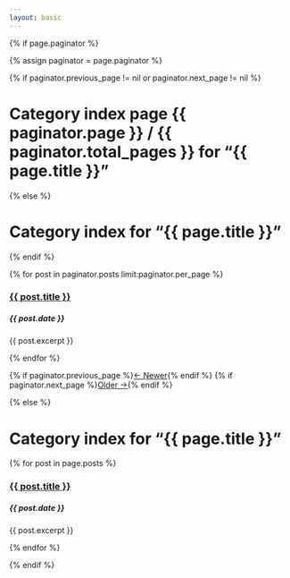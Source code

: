 ```yaml
---
layout: basic
---
```

{% if page.paginator %}

  <!-- Pagination is active -->
  {% assign paginator = page.paginator %}

  {% if paginator.previous_page != nil or paginator.next_page != nil %}
    <!-- Show page number if we have multiple pages -->
    <h1>Category index page {{ paginator.page }} / {{ paginator.total_pages }} for &ldquo;{{ page.title }}&rdquo;</h1>
  {% else %}
    <!-- No page number if we only have a single page -->
    <h1>Category index for &ldquo;{{ page.title }}&rdquo;</h1>
  {% endif %}

  <section>
    <!-- Show post excerpts for the current page -->
    {% for post in paginator.posts limit:paginator.per_page %}
      <article>
        <h3><a href="{{ post.url }}">{{ post.title }}</a></h3>
        <h5>{{ post.date }}</h5>
        <p>{{ post.excerpt }}</p>
      </article>
    {% endfor %}
  </section>
  <!-- Show navigation next/previous page links if applicable -->
  <nav><p>
    {% if paginator.previous_page %}<a href="{{ paginator.previous_page_path }}"><span aria-hidden="true">&larr;</span> Newer</a>{% endif %}
    {% if paginator.next_page %}<a href="{{ paginator.next_page_path }}">Older <span aria-hidden="true">&rarr;</span></a>{% endif %}
  </p></nav>

{% else %}

  <!-- Pagination is not active -->
  <h1>Category index for &ldquo;{{ page.title }}&rdquo;</h1>

  <section>
    <!-- Show excerpts for all posts in this category -->
    {% for post in page.posts %}
      <article>
        <h3><a href="{{ post.url }}">{{ post.title }}</a></h3>
        <h5>{{ post.date }}</h5>
        <p>{{ post.excerpt }}</p>
      </article>
    {% endfor %}
  </section>

{% endif %}

